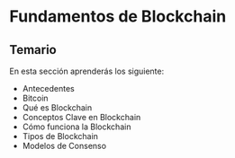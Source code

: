 # Fundamentos de Blockchain

## Temario

En esta sección aprenderás los siguiente:

* Antecedentes
* Bitcoin
* Qué es Blockchain
* Conceptos Clave en Blockchain
* Cómo funciona la Blockchain
* Tipos de Blockchain
* Modelos de Consenso
